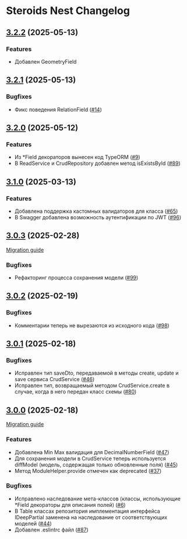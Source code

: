 # Steroids Nest Changelog

## [3.2.2](https://github.com/steroids/nest/compare/3.2.1...3.2.2) (2025-05-13)

### Features

-   Добавлен GeometryField

## [3.2.1](https://github.com/steroids/nest/compare/3.2.0...3.2.1) (2025-05-13)

### Bugfixes

-   Фикс поведения RelationField ([#14](https://gitlab.kozhindev.com/steroids/steroids-nest/-/issues/14))

## [3.2.0](https://github.com/steroids/nest/compare/3.1.0...3.2.0) (2025-05-12)

### Features

-   Из *Field декораторов вынесен код TypeORM ([#9](https://gitlab.kozhindev.com/steroids/steroids-nest/-/issues/9))
-   В ReadService и CrudRepository добавлен метод isExistsById ([#89](https://gitlab.kozhindev.com/steroids/steroids-nest/-/issues/89))

## [3.1.0](https://github.com/steroids/nest/compare/3.0.3...3.1.0) (2025-03-13)

### Features

-   Добавлена поддержка кастомных валидаторов для класса ([#65](https://gitlab.kozhindev.com/steroids/steroids-nest/-/issues/65))
-   В Swagger добавлена возможность аутентификации по JWT ([#96](https://gitlab.kozhindev.com/steroids/steroids-nest/-/issues/96))

## [3.0.3](https://github.com/steroids/nest/compare/3.0.2...3.0.3) (2025-02-28)

[Migration guide](docs/MigrationGuide.md#303-2024-02-28)

### Bugfixes

-   Рефакторинг процесса сохранения модели ([#99](https://gitlab.kozhindev.com/steroids/steroids-nest/-/issues/99))

## [3.0.2](https://github.com/steroids/nest/compare/3.0.1...3.0.2) (2025-02-19)

### Bugfixes

-   Комментарии теперь не вырезаются из исходного кода ([#98](https://gitlab.kozhindev.com/steroids/steroids-nest/-/issues/98))

## [3.0.1](https://github.com/steroids/nest/compare/3.0.0...3.0.1) (2025-02-18)

### Bugfixes

-   Исправлен тип saveDto, передаваемой в методы create, update и save сервиса CrudService ([#46](https://gitlab.kozhindev.com/steroids/steroids-nest/-/issues/46))
-   Исправлен тип, возвращаемый методом CrudService.create в случае, когда в него передан класс схемы ([#80](https://gitlab.kozhindev.com/steroids/steroids-nest/-/issues/80))

## [3.0.0](https://github.com/steroids/nest/compare/2.2.1...3.0.0) (2025-02-18)

[Migration guide](docs/MigrationGuide.md#300-2024-02-18)

### Features

-   Добавлена Min Max валидация для DecimalNumberField ([#47](https://gitlab.kozhindev.com/steroids/steroids-nest/-/issues/47))
-   Для сохранения модели в CrudService теперь используется diffModel (модель, содержащая только обновленные поля) ([#45](https://gitlab.kozhindev.com/steroids/steroids-nest/-/issues/45))
-   Метод ModuleHelper.provide отмечен как deprecated ([#37](https://gitlab.kozhindev.com/steroids/steroids-nest/-/issues/37))

### Bugfixes

-   Исправлено наследование мета-классов (классы, использующие *Field декораторы для описания полей) ([#6](https://gitlab.kozhindev.com/steroids/steroids-nest/-/issues/6))
-   В Table классах репозитория имплементация интерфейса IDeepPartial заменена на наследование от соответствующих моделей ([#44](https://gitlab.kozhindev.com/steroids/steroids-nest/-/issues/44))
-   Добавлен .eslintrc файл ([#87](https://gitlab.kozhindev.com/steroids/steroids-nest/-/issues/87))
